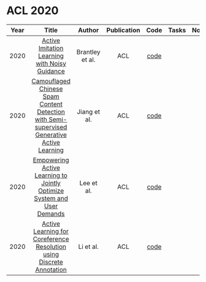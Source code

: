 # ACL 2020

| Year |                                                       Title                                                       |   Author    | Publication | Code | Tasks | Notes | Datasets| Notions |
|:----:|:-----------------------------------------------------------------------------------------------------------------:|:-----------:|:-----------:|:----:|:----:|:-----:|:-----:|:-----:|
| 2020 |                       [Active Imitation Learning with Noisy Guidance](https://aclanthology.org/2020.acl-main.189/)                        | Brantley et al. |     ACL     |                 [code](https://github.com/xkianteb/leaqi)                 |      |       |       |       |
| 2020 | [Camouflaged Chinese Spam Content Detection with Semi-supervised Generative Active Learning](https://aclanthology.org/2020.acl-main.279/) |  Jiang et al.   |     ACL     | [code](https://github.com/Giruvegan/generative-camouflaged-spam-detector) |      |       |       |       |
| 2020 |           [Empowering Active Learning to Jointly Optimize System and User Demands](https://aclanthology.org/2020.acl-main.390/)           |   Lee et al.    |     ACL     |   [code](https://github.com/UKPLab/acl2020-empowering-active-learning)    |      |       |       |       |
| 2020 |            [Active Learning for Coreference Resolution using Discrete Annotation](https://aclanthology.org/2020.acl-main.738/)            |    Li et al.    |     ACL     |    [code](https://github.com/belindal/discrete-active-learning-coref)     |      |       |       |       |
